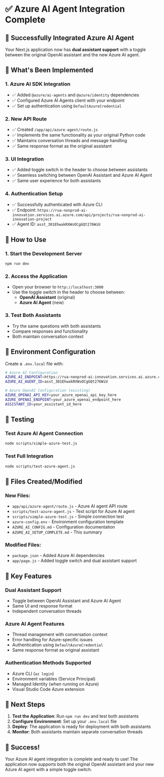 # ✅ Azure AI Agent Integration Complete

## 🎉 Successfully Integrated Azure AI Agent

Your Next.js application now has **dual assistant support** with a toggle between the original OpenAI assistant and the new Azure AI agent.

## 🔧 What's Been Implemented

### 1. **Azure AI SDK Integration**
- ✅ Added `@azure/ai-agents` and `@azure/identity` dependencies
- ✅ Configured Azure AI Agents client with your endpoint
- ✅ Set up authentication using `DefaultAzureCredential`

### 2. **New API Route**
- ✅ Created `/app/api/azure-agent/route.js`
- ✅ Implements the same functionality as your original Python code
- ✅ Maintains conversation threads and message handling
- ✅ Same response format as the original assistant

### 3. **UI Integration**
- ✅ Added toggle switch in the header to choose between assistants
- ✅ Seamless switching between OpenAI Assistant and Azure AI Agent
- ✅ Same user experience for both assistants

### 4. **Authentication Setup**
- ✅ Successfully authenticated with Azure CLI
- ✅ Endpoint: `https://rua-nonprod-ai-innovation.services.ai.azure.com/api/projects/rua-nonprod-ai-innovation-project`
- ✅ Agent ID: `asst_301EhwakRXWsOCgGQt276WiU`

## 🚀 How to Use

### 1. **Start the Development Server**
```bash
npm run dev
```

### 2. **Access the Application**
- Open your browser to `http://localhost:3000`
- Use the toggle switch in the header to choose between:
  - **OpenAI Assistant** (original)
  - **Azure AI Agent** (new)

### 3. **Test Both Assistants**
- Try the same questions with both assistants
- Compare responses and functionality
- Both maintain conversation context

## 🔐 Environment Configuration

Create a `.env.local` file with:
```bash
# Azure AI Configuration
AZURE_AI_ENDPOINT=https://rua-nonprod-ai-innovation.services.ai.azure.com/api/projects/rua-nonprod-ai-innovation-project
AZURE_AI_AGENT_ID=asst_301EhwakRXWsOCgGQt276WiU

# Azure OpenAI Configuration (existing)
AZURE_OPENAI_API_KEY=your_azure_openai_api_key_here
AZURE_OPENAI_ENDPOINT=your_azure_openai_endpoint_here
ASSISTANT_ID=your_assistant_id_here
```

## 🧪 Testing

### Test Azure AI Agent Connection
```bash
node scripts/simple-azure-test.js
```

### Test Full Integration
```bash
node scripts/test-azure-agent.js
```

## 📁 Files Created/Modified

### New Files:
- `app/api/azure-agent/route.js` - Azure AI agent API route
- `scripts/test-azure-agent.js` - Test script for Azure AI agent
- `scripts/simple-azure-test.js` - Simple connection test
- `azure-config.env` - Environment configuration template
- `AZURE_AI_CONFIG.md` - Configuration documentation
- `AZURE_AI_SETUP_COMPLETE.md` - This summary

### Modified Files:
- `package.json` - Added Azure AI dependencies
- `app/page.js` - Added toggle switch and dual assistant support

## 🎯 Key Features

### **Dual Assistant Support**
- Toggle between OpenAI Assistant and Azure AI Agent
- Same UI and response format
- Independent conversation threads

### **Azure AI Agent Features**
- Thread management with conversation context
- Error handling for Azure-specific issues
- Authentication using `DefaultAzureCredential`
- Same response format as original assistant

### **Authentication Methods Supported**
- Azure CLI (`az login`)
- Environment variables (Service Principal)
- Managed Identity (when running on Azure)
- Visual Studio Code Azure extension

## 🔄 Next Steps

1. **Test the Application**: Run `npm run dev` and test both assistants
2. **Configure Environment**: Set up your `.env.local` file
3. **Deploy**: The application is ready for deployment with both assistants
4. **Monitor**: Both assistants maintain separate conversation threads

## 🎉 Success!

Your Azure AI agent integration is complete and ready to use! The application now supports both the original OpenAI assistant and your new Azure AI agent with a simple toggle switch.
